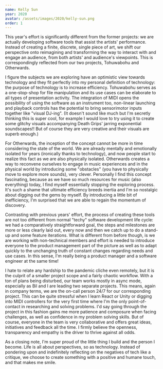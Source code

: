 ```yaml
---
name: Kelly Sun
year: 2020
avatar: /assets/images/2020/kelly-sun.png
order: 1
---
```

This year's effort is significantly different from the former projects: we are actually developing software tools that assist the artists' performance. Instead of creating a finite, discrete, single piece of art, we shift our perspective onto reimagining and transforming the way to interact with and engage an audience, from both artists' and audience's viewpoints. This is correspondingly reflected from our two projects, Tohuwabohu and Otherwards.

I figure the subjects we are exploring have an optimistic view towards technology and they fit perfectly into my personal definition of technology: the purpose of technology is to increase efficiency. Tohuwabohu serves as a one-stop-shop for file manipulation and its use cases can be elaborate to all types of presentation activity. The integration of MIDI opens the possibility of using the software as an instrument too, non-linear launching and playback controls has the potential to bring sensorimotor inputs together like "visual DJ-ing". (It doesn't sound like much but I'm secretly thinking this is super cool, for example I would love to try using it to create some glitchy visuals accompanying Death Grips' jarring exponential soundscapes!! But of course they are very creative and their visuals are superb enough.)

For Otherwards, the inception of the concept cannot be more in time considering the state of the world. We are already mentally and emotionally isolated for years (ironically thanks to technology), and now people start to realize this fact as we are also physically isolated. Otherwards creates a way to reconvene ourselves to engage in music experiences and in the physical world by introducing some "obstacles" (you have to physically move to explore more sounds), very clever. Personally I find this concept fascinating, because as we have so much resources for music (also everything) today, I find myself essentially stopping the exploring process. It's such a shame that ultimate efficiency breeds inertia and I'm so nostalgic about digging out the gems by myself. By introducing a little bit of inefficiency, I'm surprised that we are able to regain the momentum of discovery. 

Contrasting with previous years' effort, the process of creating these tools are not too different from normal "techy" software development life cycle: we had a comparatively straightforward goal, the steps and milestones are more or less clearly laid out, every now and then we catch up to do a stand-up and some feature iterations. What is different from before though, is we are working with non-technical members and effort is needed to introduce everyone to the product management part of the picture as well as to adapt quickly to the unchanging truth of constant changes regarding needs and use cases. In this sense, I'm really being a product manager and a software engineer at the same time!

I hate to relate any hardship to the pandemic cliche even remotely, but it is the culprit of a smaller project scope and a fairly chaotic workflow. With a ton of plans being disturbed, our team works mostly in async mode, especially as Bil and I are leading two separate projects. This means, again in company terms, we are the on-call person 24/7 for our corresponding project. This can be quite stressful when I learn React or Unity or digging into MIDI controllers for the very first time where I'm the only point-of-contact in researching and solving problems. I'd say going through the project in this fashion gains me more patience and composure when facing challenges, as well as confidence in my problem solving skills. But of course, everyone in the team is very collaborative and offers great ideas, initiatives and feedback all the time. I firmly believe the openness, transparency and empathy is the driver to thrive against all odds.

As a closing note, I'm super proud of the little thing I build and the person I become. Life is all about perspectives, so as technology. Instead of pondering upon and indefinitely reflecting on the negatives of tech like a critique, we choose to create something with a positive and humane touch, and that makes me smile.
